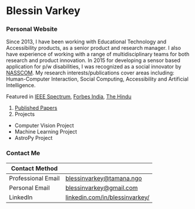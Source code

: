 # Blessin Varkey
### Personal Website 

Since 2013, I have been working with Educational Technology and Accessibility products, as a senior product and research manager. I also have experience of working with a range of multidisciplinary teams for both research and product innovation. In 2015 for developing a sensor based application for p/w disabilities, I was recognized as a social innovator by [NASSCOM](https://nasscomfoundation.org/nsif-winners/winner-kinect-based-applications-tamana/). My research interests/publications cover areas including: Human-Computer Interaction, Social Computing, Accessibility and Artificial Intelligence. 

Featured in [IEEE Spectrum](https://spectrum.ieee.org/at-work/tech-careers/an-engineer-explains-how-to-forge-a-career-designing-for-disabilities), [Forbes India](https://www.forbesindia.com/article/forbes-lifes/covid19-special-children-face-a-challenged-world/60509/1), [The Hindu](https://www.thehindu.com/entertainment/theatre/wing-it-on-stage/article28546498.ece)   


1. [Published Papers](https://blessinvarkey.github.io/research)
2. Projects
  - Computer Vision Project 
  - Machine Learning Project
  - AstroPy Project


### Contact Me

| Contact Method |  |
| --- | --- |
| Professional Email | blessinvarkey@tamana.ngo |
| Personal Email | blessinvarkey@gmail.com |
| LinkedIn | [linkedin.com/in/blessinvarkey/](https://www.linkedin.com/in/blessinvarkey/) |
